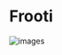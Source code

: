 # Frooti
![images](https://github.com/sharmaji31/Frooti/assets/149797025/a22733c0-d4d2-4247-9394-edf7dd3f4527)


